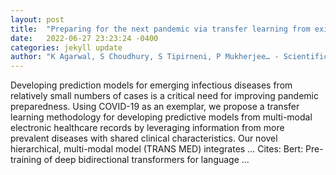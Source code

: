 ```yaml
---
layout: post
title:  "Preparing for the next pandemic via transfer learning from existing diseases with hierarchical multi-modal BERT: a study on COVID-19 outcome prediction"
date:   2022-06-27 23:23:24 -0400
categories: jekyll update
author: "K Agarwal, S Choudhury, S Tipirneni, P Mukherjee… - Scientific Reports, 2022"
---
```

Developing prediction models for emerging infectious diseases from relatively small numbers of cases is a critical need for improving pandemic preparedness. Using COVID-19 as an exemplar, we propose a transfer learning methodology for developing predictive models from multi-modal electronic healthcare records by leveraging information from more prevalent diseases with shared clinical characteristics. Our novel hierarchical, multi-modal model (TRANS MED) integrates …
Cites: ‪Bert: Pre-training of deep bidirectional transformers for language …‬  
